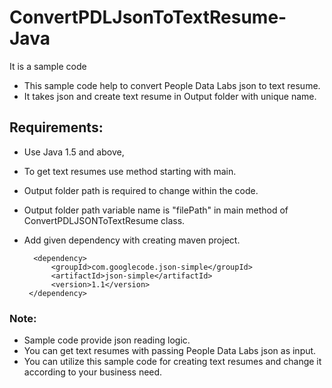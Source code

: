 # ConvertPDLJsonToTextResume-Java
It is a sample code

- This sample code help to convert People Data Labs json to text resume.
- It takes json and create text resume in Output folder with unique name.

## Requirements:
- Use Java 1.5 and above,
- To get text resumes use method starting with main.
- Output folder path is required to change within the code.
- Output folder path variable name is "filePath" in main method of ConvertPDLJSONToTextResume class.
- Add given dependency with creating maven project.
	
        <dependency>
            <groupId>com.googlecode.json-simple</groupId>
		    <artifactId>json-simple</artifactId>
		    <version>1.1</version>
	   </dependency>

### Note:
- Sample code provide json reading logic.
- You can get text resumes with passing People Data Labs json as input.
- You can utilize this sample code for creating text resumes and change it according to your business need.
